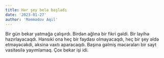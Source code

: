```yaml
---
title: Hər şey belə başladı
date: '2023-01-27'
author: 'Məmmədov Aqil'
---
```


Bir gün bekar yatmağa çalışırdı. Birdən ağlına bir fikri gəldi. Bir layihə hazırlayacaqdı. Hansıki ona heç bir faydası olmayacaqdı, heç bir şey əldə etməyəcəkdi, əksinə vaxtı aparacaqdı. Başına gəlmiş məcəraları bir sayt vasitəsilə yayımlamaq. Çox bekar işi idi.
